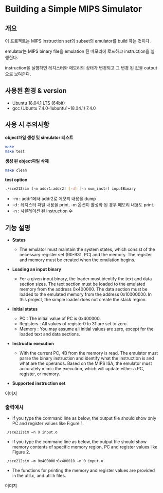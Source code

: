 # Building a Simple MIPS Simulator 

## 개요

이 프로젝트는 MIPS instruction set의 subset의 emulator를 build 하는 것이다.

emulator는 MIPS binary file을 emulation 된 메모리에 로드하고 instruction을 실행한다.

instruction을 실행하면 레지스터와 메모리의 상태가 변경되고 그 변경 된 값을 output으로 보여준다.

## 사용된 환경 & version
- Ubuntu 18.04.1 LTS (64bit)
- gcc (Ubuntu 7.4.0-1ubuntu1~18.04.1) 7.4.0


## 사용 시 주의사항

**object파일 생성 및 simulator 테스트**

```bash
make
make test
```

**생성 된 object파일 삭제**

```bash
make clean
```

**test option**
```bash
./sce212sim [-m addr1:addr2] [-d] [-n num_instr] inputBinary
```

- -m : addr1에서 addr2로 메모리 내용을 dump
- -d : 레지스터 파일 내용을 print. -m 옵션이 활성화 된 경우 메모리 내용도 print.
- -n : 시뮬레이션 된 instruction 수

## 기능 설명

- **States**
    - The emulator must maintain the system states, which consist of the necessary register set (R0-R31,
PC) and the memory. The register and memory must be created when the emulation begins.

- **Loading an input binary**
    - For a given input binary, the loader must identify the text and data section sizes. The text section must
be loaded to the emulated memory from the address 0x400000. The data section must be loaded to
the emulated memory from the address 0x10000000. In this project, the simple loader does not create
the stack region.

- **Initial states**
    - PC : The initial value of PC is 0x400000.
    - Registers : All values of register0 to 31 are set to zero.
    - Memory : You may assume all initial values are zero, except for the loaded text and data sections.

- **Instructio execution**
    - With the current PC, 4B from the memory is read. The emulator must parse the binary instruction and
identify what the instruction is and what are the operands. Based on the MIPS ISA, the emulator must
accurately mimic the execution, which will update either a PC, register, or memory.

- **Supported instruction set**

이미지


### 출력예시

- If you type the command line as below, the output file should show only PC and register values
like Figure 1.

```bash
./sce212sim –n 0 input.o
```

- If you type the command line as below, the output file should show memory contents of specific
memory region, PC and register values like Figure 2.

```bash
./sce212sim –m 0x400000:0x400010 –n 0 input.o
```

- The functions for printing the memory and register values are provided in the util.c, and
util.h files.

이미지